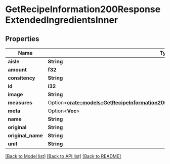 # GetRecipeInformation200ResponseExtendedIngredientsInner

## Properties

Name | Type | Description | Notes
------------ | ------------- | ------------- | -------------
**aisle** | **String** |  | 
**amount** | **f32** |  | 
**consitency** | **String** |  | 
**id** | **i32** |  | 
**image** | **String** |  | 
**measures** | Option<[**crate::models::GetRecipeInformation200ResponseExtendedIngredientsInnerMeasures**](getRecipeInformation_200_response_extendedIngredients_inner_measures.md)> |  | [optional]
**meta** | Option<**Vec<String>**> |  | [optional]
**name** | **String** |  | 
**original** | **String** |  | 
**original_name** | **String** |  | 
**unit** | **String** |  | 

[[Back to Model list]](../README.md#documentation-for-models) [[Back to API list]](../README.md#documentation-for-api-endpoints) [[Back to README]](../README.md)


